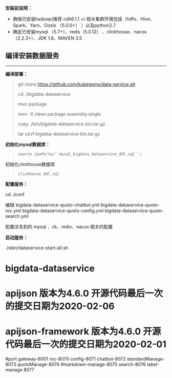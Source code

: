 **安装前说明：**
* 确保已安装hadoop(推荐 cdh6.1.1 +) 相关集群环境包括（hdfs、Hive、Spark、Yarn、Oozie （5.0.0+） ）以及python2.7
* 确定已安装mysql （5.7+）、redis（5.0.12） 、clickhouse、nacos （2.2.3+）、JDK 1.8、MAVEN 3.5

## 编译安装数据服务

---

**编译部署：**

> git clone https://github.com/kubegems/data-service.git
>
> cd ./bigdata-dataservice
>
> mvn package
>
> mvn -X clean package assembly:single
>
> copy ./bin/bigdata-dataservice-bin.tar.gz  .
>
> tar xzvf  bigdata-dataservice-bin.tar.gz

**初始化mysql数据库：**

>`source /path/to/``mysql_bigdata_dataservice_ddl.sql``;`

初始化clickhouse数据库

>`clickhouse_ddl.sql`

**配置服务：**

cd ./conf

编辑 bigdata-dataservice-quoto-chatbot.yml  bigdata-dataservice-quoto-roc.yml  bigdata-dataservice-quoto-config.yml  bigdata-dataservice-quoto-search.yml

配置涉及到的 mysql 、ck、redis、nacos 相关的配置

**启动服务：**

./sbin/dataservice-start-all.sh


# bigdata-dataservice
# apijson  版本为4.6.0  开源代码最后一次的提交日期为2020-02-06
# apijson-framework 版本为4.6.0  开源代码最后一次的提交日期为2020-02-01  

#port gateway-8001 roc-8070 config-8071 chatbot-8072 standardManage-8073 quotoManage-8074 
#markdown-manage-8075 search-8076 label-manage 8077

